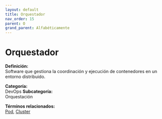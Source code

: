 ```yaml
---
layout: default
title: Orquestador
nav_order: 15
parent: O
grand_parent: Alfabéticamente
---
```


# Orquestador

**Definición:**  
Software que gestiona la coordinación y ejecución de contenedores en un entorno distribuido.

**Categoría:**  
DevOps 
**Subcategoría:**  
Orquestación

**Términos relacionados:**  
[Pod](https://maleniski.github.io/diccionario-angl-tec-mx/docs/alfabeticamente/P/pod.html), [Cluster](https://maleniski.github.io/diccionario-angl-tec-mx/docs/alfabeticamente/C/cluster.html)
